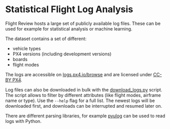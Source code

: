 # Statistical Flight Log Analysis

Flight Review hosts a large set of publicly available log files.
These can be used for example for statistical analysis or machine learning.

The dataset contains a set of different:
- vehicle types
- PX4 versions (including development versions)
- boards
- flight modes

The logs are accessible on [logs.px4.io/browse](https://logs.px4.io/browse) and are licensed under [CC-BY PX4](https://creativecommons.org/licenses/by/4.0/).

Log files can also be downloaded in bulk with the [download_logs.py](https://github.com/PX4/flight_review/blob/main/app/download_logs.py) script.
The script allows to filter by different attributes (like flight modes, airframe name or type). Use the `--help` flag for a full list.
The newest logs will be downloaded first, and downloads can be interrupted and resumed later on.

There are different parsing libraries, for example [pyulog](../log/flight_log_analysis.md#pyulog) can be used to read logs with Python.
